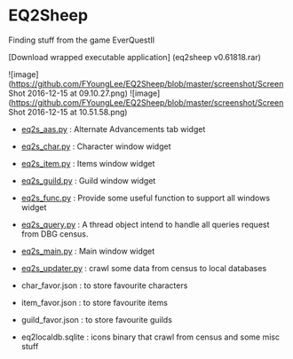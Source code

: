 # EQ2Sheep
Finding stuff from the game EverQuestII

[Download wrapped executable application] (eq2sheep v0.61818.rar)

![image](https://github.com/FYoungLee/EQ2Sheep/blob/master/screenshot/Screen Shot 2016-12-15 at 09.10.27.png)
![image](https://github.com/FYoungLee/EQ2Sheep/blob/master/screenshot/Screen Shot 2016-12-15 at 10.51.58.png)

- [eq2s_aas.py](eq2s_aas.py) : Alternate Advancements tab widget

- [eq2s_char.py](eq2s_char.py) : Character window widget

- [eq2s_item.py](eq2s_item.py) : Items window widget

- [eq2s_guild.py](eq2s_guild.py) : Guild window widget

- [eq2s_func.py](eq2s_func.py) : Provide some useful function to support all windows widget

- [eq2s_query.py](eq2s_query.py) : A thread object intend to handle all queries request from DBG census.

- [eq2s_main.py](eq2s_main.py) : Main window widget

- [eq2s_updater.py](eq2s_updater.py) : crawl some data from census to local databases

- char_favor.json : to store favourite characters

- item_favor.json : to store favourite items

- guild_favor.json : to store favourite guilds

- eq2localdb.sqlite : icons binary that crawl from census and some misc stuff
